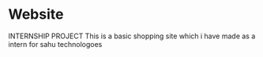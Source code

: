 # Website
INTERNSHIP PROJECT
This is a basic shopping site which i have made as a intern for sahu technologoes
